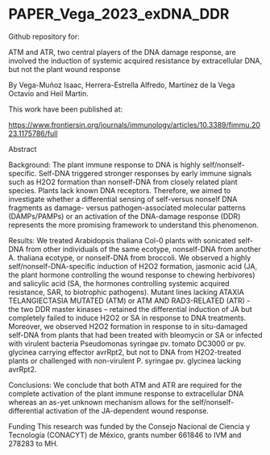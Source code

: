 # PAPER_Vega_2023_exDNA_DDR

Github repository for:

ATM and ATR, two central players of the DNA damage response, 
are involved the induction of systemic acquired resistance by extracellular DNA, but not the plant wound response

By Vega-Muñoz Isaac, Herrera-Estrella Alfredo, Martínez de la Vega Octavio and Heil Martin.

This work have been published at:

https://www.frontiersin.org/journals/immunology/articles/10.3389/fimmu.2023.1175786/full

Abstract

Background: The plant immune response to DNA is highly self/nonself-specific. Self-DNA triggered stronger responses by early immune signals such as H2O2 formation than nonself-DNA from closely related plant species. Plants lack known DNA receptors. Therefore, we aimed to investigate whether a differential sensing of self-versus nonself DNA fragments as damage- versus  pathogen-associated molecular patterns (DAMPs/PAMPs) or an activation of the DNA-damage response (DDR) represents the more promising framework to understand this phenomenon.

Results: We treated Arabidopsis thaliana Col-0 plants with sonicated self-DNA from other individuals of the same ecotype, nonself-DNA from another A. thaliana ecotype, or nonself-DNA from broccoli. We observed a highly self/nonself-DNA-specific induction of H2O2 formation, jasmonic acid (JA, the plant hormone controlling the wound response to chewing herbivores) and salicylic acid (SA, the hormones controlling systemic acquired resistance, SAR, to biotrophic pathogens). Mutant lines lacking ATAXIA TELANGIECTASIA MUTATED (ATM) or ATM AND RAD3-RELATED (ATR) - the two DDR master kinases –  retained the differential induction of JA but completely failed to induce H2O2 or SA in response to DNA treatments. Moreover, we observed H2O2 formation in response to in situ-damaged self-DNA from plants that had been treated with bleomycin or SA or infected with virulent bacteria Pseudomonas syringae pv. tomato DC3000 or pv. glycinea carrying effector avrRpt2, but not to DNA from H2O2-treated plants or challenged with non-virulent P. syringae pv. glycinea lacking avrRpt2. 

Conclusions: We conclude that both ATM and ATR are required for the complete activation of the plant immune response to extracellular DNA whereas an as-yet unknown mechanism allows for the self/nonself-differential activation of the JA-dependent wound response.

Funding
This research was funded by the Consejo Nacional de Ciencia y Tecnología (CONACYT) de México, grants number 661846 to IVM and 278283 to MH.

